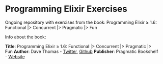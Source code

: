 # Programming Elixir Exercises
Ongoing repository with exercises from the book: Programming Elixir ≥ 1.6: Functional |> Concurrent |> Pragmatic |> Fun 

Info about the book:

**Title**: Programming Elixir ≥ 1.6: Functional |> Concurrent |> Pragmatic |> Fun
**Author**: Dave Thomas - [Twitter](https://twitter.com/pragdave), [Github](https://github.com/pragdave)
**Publisher**: Pragmatic Bookshelf - [Website](https://pragprog.com/)
